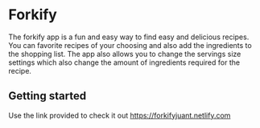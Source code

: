 # Forkify
The forkify app is a fun and easy way to find easy and delicious recipes. You can favorite recipes of your choosing and also add the ingredients to the shopping list. The app also allows you to change the servings size settings which also change the amount of ingredients required for the recipe.
## Getting started
Use the link provided to check it out https://forkifyjuant.netlify.com
